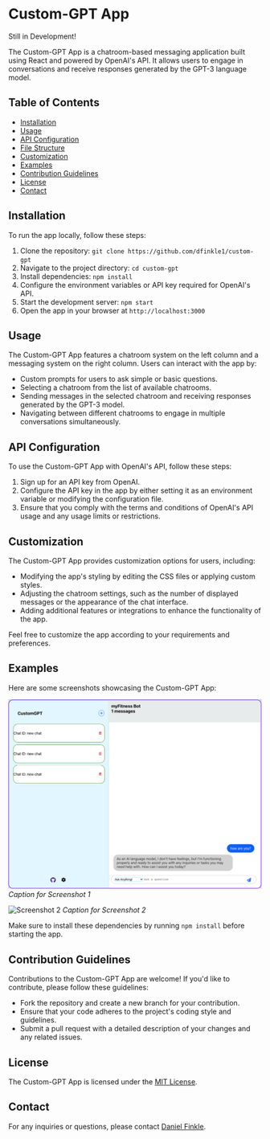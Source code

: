 # Custom-GPT App

Still in Development!

The Custom-GPT App is a chatroom-based messaging application built using React and powered by OpenAI's API. It allows users to engage in conversations and receive responses generated by the GPT-3 language model.

## Table of Contents

- [Installation](#installation)
- [Usage](#usage)
- [API Configuration](#api-configuration)
- [File Structure](#file-structure)
- [Customization](#customization)
- [Examples](#examples)
- [Contribution Guidelines](#contribution-guidelines)
- [License](#license)
- [Contact](#contact)

## Installation

To run the app locally, follow these steps:

1. Clone the repository: `git clone https://github.com/dfinkle1/custom-gpt`
2. Navigate to the project directory: `cd custom-gpt`
3. Install dependencies: `npm install`
4. Configure the environment variables or API key required for OpenAI's API.
5. Start the development server: `npm start`
6. Open the app in your browser at `http://localhost:3000`

## Usage

The Custom-GPT App features a chatroom system on the left column and a messaging system on the right column. Users can interact with the app by:

- Custom prompts for users to ask simple or basic questions.
- Selecting a chatroom from the list of available chatrooms.
- Sending messages in the selected chatroom and receiving responses generated by the GPT-3 model.
- Navigating between different chatrooms to engage in multiple conversations simultaneously.

## API Configuration

To use the Custom-GPT App with OpenAI's API, follow these steps:

1. Sign up for an API key from OpenAI.
2. Configure the API key in the app by either setting it as an environment variable or modifying the configuration file.
3. Ensure that you comply with the terms and conditions of OpenAI's API usage and any usage limits or restrictions.

## Customization

The Custom-GPT App provides customization options for users, including:

- Modifying the app's styling by editing the CSS files or applying custom styles.
- Adjusting the chatroom settings, such as the number of displayed messages or the appearance of the chat interface.
- Adding additional features or integrations to enhance the functionality of the app.

Feel free to customize the app according to your requirements and preferences.

## Examples

Here are some screenshots showcasing the Custom-GPT App:

![Screenshot 1](screenshots/screenshot1.png)
_Caption for Screenshot 1_

![Screenshot 2](screenshots/screenshot2.png)
_Caption for Screenshot 2_

Make sure to install these dependencies by running `npm install` before starting the app.

## Contribution Guidelines

Contributions to the Custom-GPT App are welcome! If you'd like to contribute, please follow these guidelines:

- Fork the repository and create a new branch for your contribution.
- Ensure that your code adheres to the project's coding style and guidelines.
- Submit a pull request with a detailed description of your changes and any related issues.

## License

The Custom-GPT App is licensed under the [MIT License](LICENSE).

## Contact

For any inquiries or questions, please contact [Daniel Finkle](mailto:daniel.finkle@gmail.com).

